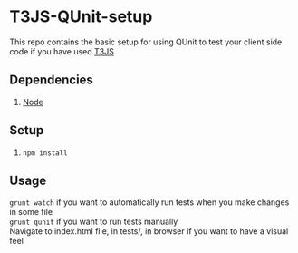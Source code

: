 # T3JS-QUnit-setup
This repo contains the basic setup for using QUnit to test your client side code if you have used [T3JS]("http://t3js.org")

## Dependencies
1. [Node](https://nodejs.org/)

## Setup
1. `npm install`

## Usage
   `grunt watch` if you want to automatically run tests when you make changes in some file  
   `grunt qunit` if you want to run tests manually  
   Navigate to index.html file, in tests/, in browser if you want to have a visual feel  
